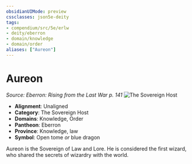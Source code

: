 ```yaml
---
obsidianUIMode: preview
cssclasses: json5e-deity
tags:
- compendium/src/5e/erlw
- deity/eberron
- domain/knowledge
- domain/order
aliases: ["Aureon"]
---
```

# Aureon
*Source: Eberron: Rising from the Last War p. 141* 
![The Sovereign Host](erlw-the-sovereign-host.webp#symbol)

- **Alignment**: Unaligned
- **Category**: The Sovereign Host
- **Domains**: Knowledge, Order
- **Pantheon**: Eberron
- **Province**: Knowledge, law
- **Symbol**: Open tome *or* blue dragon

Aureon is the Sovereign of Law and Lore. He is considered the first wizard, who shared the secrets of wizardry with the world.